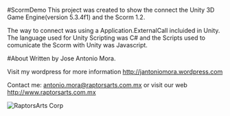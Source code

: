 #ScormDemo
This project was created to show the connect the Unity 3D Game Engine(version 5.3.4f1) and the Scorm 1.2.

The way to connect was using a Application.ExternalCall incluided in Unity. The language used for Unity Scripting was C# and the Scripts used to comunicate the Scorm with Unity was Javascript. 

#About
Written by Jose Antonio Mora.

Visit my wordpress for more information http://jantoniomora.wordpress.com

Contact me: antonio.mora@raptorsarts.com.mx or visit our web http://www.raptorsarts.com.mx

![RaptorsArts Corp](http://www.raptorsarts.com.mx/06.jpg)   
